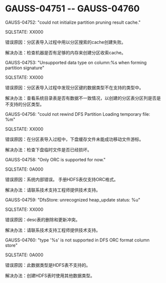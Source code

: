 # GAUSS-04751 -- GAUSS-04760

GAUSS-04752: "could not initialize partition pruning result cache."

SQLSTATE: XX000

错误原因：分区表导入过程中用以分区搜索的cache创建失败。

解决办法：检查机器是否有足够的内存来创建分区收索cache。

GAUSS-04753: "Unsupported data type on column:%s when forming partition signature"

SQLSTATE: XX000

错误原因：分区表导入过程中发现分区键的数据类型不在支持的类型中。

解决办法：查看系统目录表是否有数据不一致情况，以创建的分区表分区列是否是不支持的分区类型。

GAUSS-04756: "could not rewind DFS Partition Loading temporary file: %m"

SQLSTATE: XX000

错误原因：在分区表导入过程中，下盘缓存文件未能成功移动文件游标。

解决办法：检查下盘临时文件是否已经损坏。

GAUSS-04758: "Only ORC is supported for now."

SQLSTATE: 0A000

错误原因：系统内部错误。 手册HDFS表仅支持ORC格式。

解决办法：请联系技术支持工程师提供技术支持。

GAUSS-04759: "DfsStore: unrecognized heap\_update status: %u"

SQLSTATE: XX000

错误原因：desc表的删除和更新冲突。

解决办法：请联系技术支持工程师提供技术支持。

GAUSS-04760: "type '%s' is not supported in DFS ORC format column store"

SQLSTATE: 0A000

错误原因：此数据类型是HDFS表不支持的。

解决办法：创建HDFS表时使用其他数据类型。
